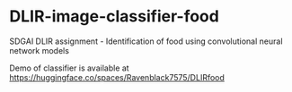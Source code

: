 # DLIR-image-classifier-food
SDGAI DLIR assignment - Identification of food using convolutional neural network models





Demo of classifier is available at https://huggingface.co/spaces/Ravenblack7575/DLIRfood
